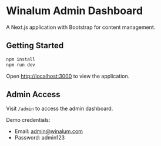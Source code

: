 # Winalum Admin Dashboard

A Next.js application with Bootstrap for content management.

## Getting Started

```bash
npm install
npm run dev
```

Open [http://localhost:3000](http://localhost:3000) to view the application.

## Admin Access

Visit `/admin` to access the admin dashboard.

Demo credentials:
- Email: admin@winalum.com  
- Password: admin123